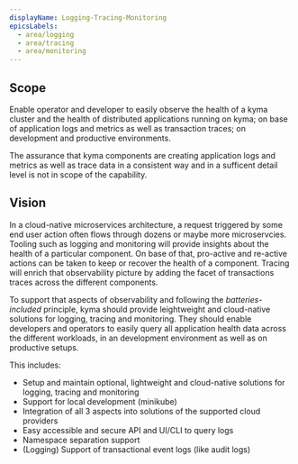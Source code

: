 ```yaml
---
displayName: Logging-Tracing-Monitoring
epicsLabels:
  - area/logging
  - area/tracing
  - area/monitoring
---
```


 ## Scope
Enable operator and developer to easily observe the health of a kyma cluster and the health of distributed applications running on kyma; on base of application logs and metrics as well as transaction traces; on development and productive environments.

The assurance that kyma components are creating application logs and metrics as well as trace data in a consistent way and in a sufficent detail level is not in scope of the capability.

 ## Vision
In a cloud-native microservices architecture, a request triggered by some end user action often flows through dozens or maybe more microservcies. Tooling such as logging and monitoring will provide insights about the health of a particular component. On base of that, pro-active and re-active actions can be taken to keep or recover the health of a component. Tracing will enrich that observability picture by adding the facet of transactions traces across the different components.

To support that aspects of observability and following the *batteries-included* principle, kyma should provide leightweight and cloud-native solutions for logging, tracing and monitoring. They should enable developers and operators to easily query all application health data across the different workloads, in an development environment as well as on productive setups.

This includes:
* Setup and maintain optional, lightweight and cloud-native solutions for logging, tracing and monitoring
* Support for local development (minikube)
* Integration of all 3 aspects into solutions of the supported cloud providers
* Easy accessible and secure API and UI/CLI to query logs
* Namespace separation support
* (Logging) Support of transactional event logs (like audit logs)
